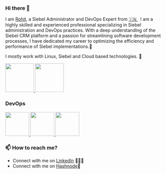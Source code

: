 ### Hi there 👋

<!--
**rohi56/rohi56** is a ✨ _special_ ✨ repository because its `README.md` (this file) appears on your GitHub profile.
-->

I am [Rohit](https://www.linkedin.com/in/rohi56/), a Siebel Administrator and DevOps Expert from [🇮🇳 ](https://en.wikipedia.org/wiki/India)&nbsp;  I am a highly skilled and experienced professional specializing in Siebel administration and DevOps practices. With a deep understanding of the Siebel CRM platform and a passion for streamlining software development processes, I have dedicated my career to optimizing the efficiency and performance of Siebel implementations.🎯

I mostly work with Linux, Siebel and Cloud based technologies. 🚀


<p float="left">
  <a href="https://www.linux.org/" target="_blank" >
    <img src="https://www.linux.org/images/logo.png"  height="90" />
  </a>
    <a href="https://www.oracle.com/in/cx/siebel/" target="_blank" >
    <img src="https://miro.medium.com/v2/resize:fit:500/1*ijdcwpiy_oMVvy3ndUGiVg.png"  height="90" />
  </a>
 </p>
  
### DevOps
  
 <p float="left">
  <a href="https://github.com/" target="_blank" >
    <img src="https://github.githubassets.com/images/modules/logos_page/GitHub-Mark.png"  height="75" />
  </a> 
   <a href="https://www.ansible.com/" target="_blank" >
    <img src="https://redhat.com/rhdc/managed-files/ansible-primary-nav__logo.png"  height="75" />
  </a> 
  <a href="https://aws.amazon.com/" target="_blank" >
    <img src="https://raw.githubusercontent.com/itsksaurabh/itsksaurabh/master/assets/aws.gif"  height="75" />
  </a>
 </p>
  
### 📫 How to reach me?

 - Connect with me on [LinkedIn](https://www.linkedin.com/in/rohi56/) 👨🏻‍💻
 - Connect with me on [Hashnode](https://rohi56.hashnode.dev/)💌

